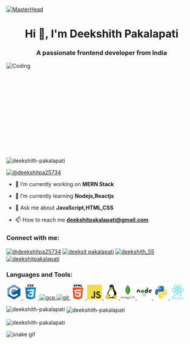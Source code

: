 [![MasterHead](https://maruf001-mt.github.io/Premium-Delivery/web.gif)](http://Deekshith-pakalapati.io) 
<h1 align="center">Hi 👋, I'm Deekshith Pakalapati</h1>
<h3 align="center">A passionate frontend developer from India</h3>
<img align="right" alt="Coding" width="550"height="250" margin-top="-100%"src="https://user-images.githubusercontent.com/74038190/212750672-2f3f2b50-c84f-4ed8-a60a-849ae69ff9df.gif">

<p align="left"> <img src="https://komarev.com/ghpvc/?username=deekshith-pakalapati&label=Profile%20views&color=0e75b6&style=flat" alt="deekshith-pakalapati" /> </p>

<p align="left"> <a href="https://twitter.com/@deekshitpa25734" target="blank"><img src="https://img.shields.io/twitter/follow/@deekshitpa25734?logo=twitter&style=for-the-badge" alt="@deekshitpa25734" /></a> </p>

- 🔭 I’m currently working on **MERN Stack**

- 🌱 I’m currently learning **Nodejs,Reactjs**

- 💬 Ask me about **JavaScript,HTML,CSS**

- 📫 How to reach me **deekshitpakalapati@gmail.com**

<h3 align="left">Connect with me:</h3>
<p align="left">
<a href="https://twitter.com/@deekshitpa25734" target="blank"><img align="center" src="https://raw.githubusercontent.com/rahuldkjain/github-profile-readme-generator/master/src/images/icons/Social/twitter.svg" alt="@deekshitpa25734" height="30" width="40" /></a>
<a href="https://linkedin.com/in/deeksit pakalapati" target="blank"><img align="center" src="https://raw.githubusercontent.com/rahuldkjain/github-profile-readme-generator/master/src/images/icons/Social/linked-in-alt.svg" alt="deeksit pakalapati" height="30" width="40" /></a>
<a href="https://www.codechef.com/users/deekshith_55" target="blank"><img align="center" src="https://cdn.jsdelivr.net/npm/simple-icons@3.1.0/icons/codechef.svg" alt="deekshith_55" height="30" width="40" /></a>
<a href="https://www.leetcode.com/deekshitpakalapati" target="blank"><img align="center" src="https://raw.githubusercontent.com/rahuldkjain/github-profile-readme-generator/master/src/images/icons/Social/leet-code.svg" alt="deekshitpakalapati" height="30" width="40" /></a>
</p>

<h3 align="left">Languages and Tools:</h3>
<p align="left"> <a href="https://www.cprogramming.com/" target="_blank" rel="noreferrer"> <img src="https://raw.githubusercontent.com/devicons/devicon/master/icons/c/c-original.svg" alt="c" width="40" height="40"/> </a> <a href="https://www.w3schools.com/css/" target="_blank" rel="noreferrer"> <img src="https://raw.githubusercontent.com/devicons/devicon/master/icons/css3/css3-original-wordmark.svg" alt="css3" width="40" height="40"/> </a> <a href="https://cloud.google.com" target="_blank" rel="noreferrer"> <img src="https://www.vectorlogo.zone/logos/google_cloud/google_cloud-icon.svg" alt="gcp" width="40" height="40"/> </a> <a href="https://git-scm.com/" target="_blank" rel="noreferrer"> <img src="https://www.vectorlogo.zone/logos/git-scm/git-scm-icon.svg" alt="git" width="40" height="40"/> </a> <a href="https://www.w3.org/html/" target="_blank" rel="noreferrer"> <img src="https://raw.githubusercontent.com/devicons/devicon/master/icons/html5/html5-original-wordmark.svg" alt="html5" width="40" height="40"/> </a> <a href="https://developer.mozilla.org/en-US/docs/Web/JavaScript" target="_blank" rel="noreferrer"> <img src="https://raw.githubusercontent.com/devicons/devicon/master/icons/javascript/javascript-original.svg" alt="javascript" width="40" height="40"/> </a> <a href="https://www.linux.org/" target="_blank" rel="noreferrer"> <img src="https://raw.githubusercontent.com/devicons/devicon/master/icons/linux/linux-original.svg" alt="linux" width="40" height="40"/> </a> <a href="https://www.mongodb.com/" target="_blank" rel="noreferrer"> <img src="https://raw.githubusercontent.com/devicons/devicon/master/icons/mongodb/mongodb-original-wordmark.svg" alt="mongodb" width="40" height="40"/> </a> <a href="https://nodejs.org" target="_blank" rel="noreferrer"> <img src="https://raw.githubusercontent.com/devicons/devicon/master/icons/nodejs/nodejs-original-wordmark.svg" alt="nodejs" width="40" height="40"/> </a> <a href="https://www.python.org" target="_blank" rel="noreferrer"> <img src="https://raw.githubusercontent.com/devicons/devicon/master/icons/python/python-original.svg" alt="python" width="40" height="40"/> </a> <a href="https://reactjs.org/" target="_blank" rel="noreferrer"> <img src="https://raw.githubusercontent.com/devicons/devicon/master/icons/react/react-original-wordmark.svg" alt="react" width="40" height="40"/> </a> </p>

<p><img align="left" src="https://github-readme-stats.vercel.app/api/top-langs?username=deekshith-pakalapati&show_icons=true&locale=en&layout=compact" alt="deekshith-pakalapati"  /></p>

<p>&nbsp;<img align="center" src="https://github-readme-stats.vercel.app/api?username=deekshith-pakalapati&show_icons=true&locale=en" alt="deekshith-pakalapati" /></p>

<p><img align="center" src="https://github-readme-streak-stats.herokuapp.com/?user=deekshith-pakalapati&" alt="deekshith-pakalapati" /></p>

<div aligh="center">

  ![snake gif](https://github.com/Deekshith-pakalapati/Deekshith-pakalapati/blob/output/github-snake-dark.svg)

</div>


